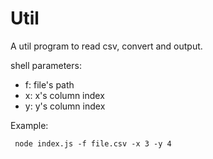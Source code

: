 # Util

A util program to read csv, convert and output.

shell parameters:

* f: file's path
* x: x's column index
* y: y's column index

Example:

```shell
 node index.js -f file.csv -x 3 -y 4
```